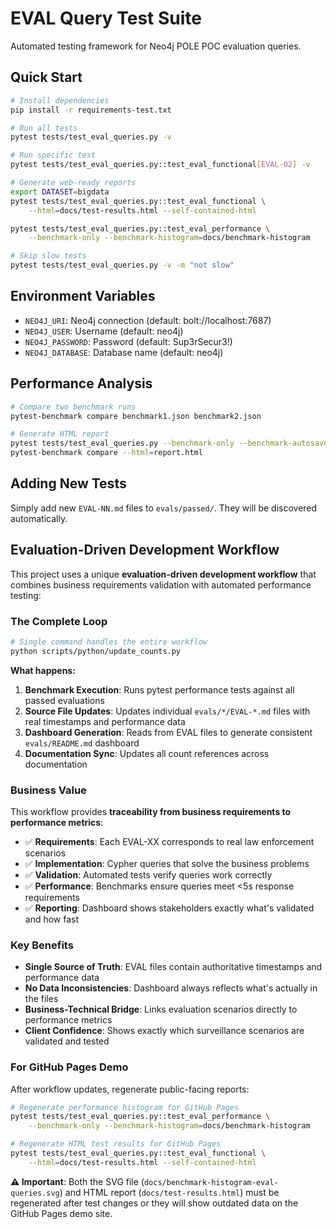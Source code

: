 # EVAL Query Test Suite

Automated testing framework for Neo4j POLE POC evaluation queries.

## Quick Start

```bash
# Install dependencies
pip install -r requirements-test.txt

# Run all tests
pytest tests/test_eval_queries.py -v

# Run specific test
pytest tests/test_eval_queries.py::test_eval_functional[EVAL-02] -v

# Generate web-ready reports
export DATASET=bigdata
pytest tests/test_eval_queries.py::test_eval_functional \
    --html=docs/test-results.html --self-contained-html

pytest tests/test_eval_queries.py::test_eval_performance \
    --benchmark-only --benchmark-histogram=docs/benchmark-histogram

# Skip slow tests
pytest tests/test_eval_queries.py -v -m "not slow"
```

## Environment Variables

- `NEO4J_URI`: Neo4j connection (default: bolt://localhost:7687)
- `NEO4J_USER`: Username (default: neo4j)
- `NEO4J_PASSWORD`: Password (default: Sup3rSecur3!)
- `NEO4J_DATABASE`: Database name (default: neo4j)

## Performance Analysis

```bash
# Compare two benchmark runs
pytest-benchmark compare benchmark1.json benchmark2.json

# Generate HTML report
pytest tests/test_eval_queries.py --benchmark-only --benchmark-autosave
pytest-benchmark compare --html=report.html
```

## Adding New Tests

Simply add new `EVAL-NN.md` files to `evals/passed/`. They will be discovered automatically.

## Evaluation-Driven Development Workflow

This project uses a unique **evaluation-driven development workflow** that combines business requirements validation with automated performance testing:

### The Complete Loop

```bash
# Single command handles the entire workflow
python scripts/python/update_counts.py
```

**What happens:**
1. **Benchmark Execution**: Runs pytest performance tests against all passed evaluations
2. **Source File Updates**: Updates individual `evals/*/EVAL-*.md` files with real timestamps and performance data
3. **Dashboard Generation**: Reads from EVAL files to generate consistent `evals/README.md` dashboard
4. **Documentation Sync**: Updates all count references across documentation

### Business Value

This workflow provides **traceability from business requirements to performance metrics**:

- ✅ **Requirements**: Each EVAL-XX corresponds to real law enforcement scenarios
- ✅ **Implementation**: Cypher queries that solve the business problems  
- ✅ **Validation**: Automated tests verify queries work correctly
- ✅ **Performance**: Benchmarks ensure queries meet <5s response requirements
- ✅ **Reporting**: Dashboard shows stakeholders exactly what's validated and how fast

### Key Benefits

- **Single Source of Truth**: EVAL files contain authoritative timestamps and performance data
- **No Data Inconsistencies**: Dashboard always reflects what's actually in the files
- **Business-Technical Bridge**: Links evaluation scenarios directly to performance metrics
- **Client Confidence**: Shows exactly which surveillance scenarios are validated and tested

### For GitHub Pages Demo

After workflow updates, regenerate public-facing reports:

```bash
# Regenerate performance histogram for GitHub Pages
pytest tests/test_eval_queries.py::test_eval_performance \
    --benchmark-only --benchmark-histogram=docs/benchmark-histogram

# Regenerate HTML test results for GitHub Pages
pytest tests/test_eval_queries.py::test_eval_functional \
    --html=docs/test-results.html --self-contained-html
```

**⚠️ Important**: Both the SVG file (`docs/benchmark-histogram-eval-queries.svg`) and HTML report (`docs/test-results.html`) must be regenerated after test changes or they will show outdated data on the GitHub Pages demo site.